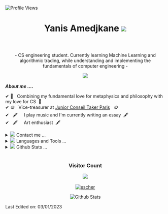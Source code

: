 ![Profile Views](https://komarev.com/ghpvc/?username=Yanis-Am)
 
# <p align="center">Yanis Amedjkane <img src="https://64.media.tumblr.com/f38f56be3252afec3faab342094e204c/tumblr_mx7gs8rld31qkjjfoo1_500.gif" width="80">
<br/>
<p align="center">- CS engineering student. Currently learning Machine Learning and algorithmic trading, while understanding and implementing the fundamentals of computer engineering - 
<br/>
<p align="center"><img src="https://64.media.tumblr.com/5e6d2828686423d68831e3fc4c8f322c/tumblr_o2rna9xKc21rv33k2o6_500.gif" width="200">
<br/>


***About me ....***

✔  🔭 &nbsp; Combining my fundamental love for metaphysics and philosophy with my love for CS&nbsp; 🔭<br>
✔  🪙 &nbsp; Vice-treasurer at [Junior Conseil Taker Paris](https://taker.epitech.eu/) &nbsp; 🪙<br>
✔ &nbsp; 🖋 &nbsp; &nbsp;&nbsp;I play music and I'm currently writing an essay &nbsp;🖋<br>
✔ &nbsp; 🖋 &nbsp; &nbsp;&nbsp;Art enthusiast &nbsp;🖋<br>


<!-- contact me -->
<details>
 <summary><img src="https://cdn.pixabay.com/animation/2022/10/13/17/11/17-11-39-799_512.gif" width="30px">&nbsp;Contact me ...</summary>
<div>
  <samp>
    <h2 align="center">Links:</h2>
    <p align="center">
      <br/>
      <a href="mailto:yanis.amedjkane@juniortaker.com" target="blank"><img align="center"
         src="https://img.shields.io/badge/gmail-EA4335.svg?style=for-the-badge&logo=gmail&logoColor=white"
         alt="azzar" height="30"/></a>
    </p>
  <p align="center">
      <br>
    </p>
  </samp>
</div>
</details>

<details>
 <summary><img src="https://media2.giphy.com/media/v1.Y2lkPTc5MGI3NjExZGFlOTEwY2U1MWVkY2VmMzk3YzhhN2YwYzdlYzM5NDFjNTAyZTgzNSZlcD12MV9pbnRlcm5hbF9naWZzX2dpZklkJmN0PXM/QssGEmpkyEOhBCb7e1/giphy.gif" width="30px">&nbsp;Languages and Tools ...</summary>
 <div>
 <samp>
<p align="center">
<img src="https://raw.githubusercontent.com/8bithemant/8bithemant/master/svg/dev/languages/html.svg" alt="html" style="vertical-align:top; margin:4px">
<img src="https://raw.githubusercontent.com/8bithemant/8bithemant/master/svg/dev/languages/js.svg" alt="js" style="vertical-align:top; margin:4px">
<img src="https://raw.githubusercontent.com/8bithemant/8bithemant/master/svg/dev/languages/python.svg" alt="python" style="vertical-align:top; margin:4px">
<img src="https://raw.githubusercontent.com/8bithemant/8bithemant/master/svg/dev/frameworks/react.svg" alt="react" style="vertical-align:top; margin:4px">
<img src="https://raw.githubusercontent.com/8bithemant/8bithemant/master/svg/dev/tools/visualstudio_code.svg" alt="vscode" style="vertical-align:top; margin:4px">
<img src="https://raw.githubusercontent.com/rahul-jha98/github_readme_icons/main/language_and_tools/square/java/java.svg" style="vertical-align:top; margin:4px">
<img src="https://raw.githubusercontent.com/rahul-jha98/github_readme_icons/main/language_and_tools/square/node/node.svg" style="vertical-align:top; margin:4px">
<img src="https://raw.githubusercontent.com/devicons/devicon/master/icons/bootstrap/bootstrap-plain-wordmark.svg" alt="bootstrap" width="60" height="60"/>
<img src="https://raw.githubusercontent.com/devicons/devicon/master/icons/express/express-original-wordmark.svg" alt="express" width="60" height="60"/> 
<img src="https://raw.githubusercontent.com/devicons/devicon/master/icons/mongodb/mongodb-original-wordmark.svg" alt="mongodb" width="60" height="60"/> 
<img src="https://raw.githubusercontent.com/devicons/devicon/master/icons/css3/css3-original-wordmark.svg" alt="css3" width="60" height="60"/> 
</p> 
 </samp> 
 </div>
 </details>
<!-- ### 📊 Github Stats -->
<details>
<summary><img src="https://media.giphy.com/media/iY8CRBdQXODJSCERIr/giphy.gif" width="30px">&nbsp;Github Stats ...</summary>
<div>
<samp>
  <p align="center">
 <img src="https://media.giphy.com/media/W5eoZHPpUx9sapR0eu/giphy.gif" width="30px" alt="Git"/>&nbsp;<i><b>Git Activeness</b></i></p>
 
<p align="center">
 
[![Kajal's GitHub stats](https://github-readme-stats.vercel.app/api?username=Yanis-Am&count_private=true&show_icons=true&theme=radical)](https://github.com/Yanis-Am)
 
[![Top Langs](https://github-readme-stats.vercel.app/api/top-langs/?username=Yanis-Am&layout=compact)](https://github.com/anuraghazra/github-readme-stats)
 

![](https://github-readme-streak-stats.herokuapp.com/?user=Yanis-Am&theme=dark)
 
<!--  # Productivity Stats📈: -->
<table>
  <tr>
    <td><img src="https://github-profile-summary-cards.vercel.app/api/cards/profile-details?username=Yanis-Am&theme=monokai"  display=block width=100% height=auto  alt="1" ></td>
   </tr>
</table>
 </p>
 </samp>
 </div>
 </details>
 <br>

 <h3 align="center">Visitor Count</h3>
 <p align="center">
        <img src="https://profile-counter.glitch.me/{Yanis-Am}/count.svg"/>
</p>


 <div align="center">
  <a href="https://en.wikipedia.org/wiki/M._C._Escher">
  <img  src="https://thumbs.gfycat.com/OddRecentHeterodontosaurus-size_restricted.gif"
       alt="escher" /></a>
</div>



<p align="center">
        <img src="https://raw.githubusercontent.com/bornmay/bornmay/Update/svg/Bottom.svg" alt="Github Stats" />
</p>


Last Edited on: 03/01/2023